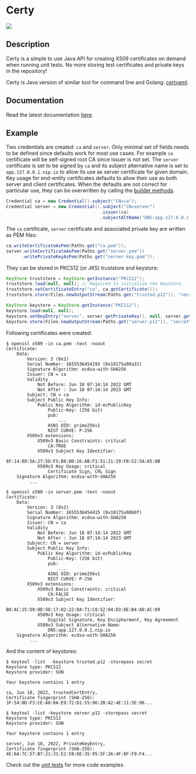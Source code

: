 # Certy

![](https://github.com/tsaarni/certy/workflows/unit-tests/badge.svg)

## Description

Certy is a simple to use Java API for creating X509 certificates on demand when running unit tests.
No more storing test certificates and private keys in the repository!

Certy is Java version of similar tool for command line and Golang: [certyaml](https://github.com/tsaarni/certyaml).

## Documentation

Read the latest documentation [here](https://tsaarni.github.io/certy/).

## Example

Two credentials are created: `ca` and `server`.
Only minimal set of fields needs to be defined since defaults work for most use cases.
For example `ca` certificate will be self-signed root CA since issuer is not set.
The `server` certificate is set to be signed by `ca` and its subject alternative name is set to `app.127.0.0.1.nip.io` to allow its use as server certificate for given domain.
Key usage for end-entity certificates defaults to allow their use as both server and client certificates.
When the defaults are not correct for particular use, they can be overwritten by calling the [builder methods](https://tsaarni.github.io/certy/fi/protonode/certy/Credential.html#method-summary).

```java
Credential ca = new Credential().subject("CN=ca");
Credential server = new Credential().subject("CN=server")
                                    .issuer(ca)
                                    .subjectAltName("DNS:app.127.0.0.1.nip.io");
```

The `ca` certificate, `server` certificate and associated private key are written as PEM files:

```java
ca.writeCertificateAsPem(Paths.get("ca.pem"));
server.writeCertificateAsPem(Paths.get("server.pem"))
      .writePrivateKeyAsPem(Paths.get("server-key.pem"));
```

They can be stored in PKCS12 (or JKS) truststore and keystore:

```java
KeyStore truststore = KeyStore.getInstance("PKCS12");
truststore.load(null, null); // Required to initialize the keystore.
truststore.setCertificateEntry("ca", ca.getCertificate());
truststore.store(Files.newOutputStream(Paths.get("trusted.p12")), "secret".toCharArray());

KeyStore keystore = KeyStore.getInstance("PKCS12");
keystore.load(null, null);
keystore.setKeyEntry("server", server.getPrivateKey(), null, server.getCertificates());
keystore.store(Files.newOutputStream(Paths.get("server.p12")), "secret".toCharArray());
```

Following certificates were created:

```console
$ openssl x509 -in ca.pem -text -noout
Certificate:
    Data:
        Version: 3 (0x2)
        Serial Number: 1655536454193 (0x18175a98a31)
        Signature Algorithm: ecdsa-with-SHA256
        Issuer: CN = ca
        Validity
            Not Before: Jun 18 07:14:14 2022 GMT
            Not After : Jun 18 07:14:14 2023 GMT
        Subject: CN = ca
        Subject Public Key Info:
            Public Key Algorithm: id-ecPublicKey
                Public-Key: (256 bit)
                pub:
                    ...
                ASN1 OID: prime256v1
                NIST CURVE: P-256
        X509v3 extensions:
            X509v3 Basic Constraints: critical
                CA:TRUE
            X509v3 Subject Key Identifier:
                8F:14:88:5A:27:5D:F5:B8:8D:16:AB:F1:51:21:29:F8:52:5A:65:0B
            X509v3 Key Usage: critical
                Certificate Sign, CRL Sign
    Signature Algorithm: ecdsa-with-SHA256
         ...

$ openssl x509 -in server.pem -text -noout
Certificate:
    Data:
        Version: 3 (0x2)
        Serial Number: 1655536454415 (0x18175a98b0f)
        Signature Algorithm: ecdsa-with-SHA256
        Issuer: CN = ca
        Validity
            Not Before: Jun 18 07:14:14 2022 GMT
            Not After : Jun 18 07:14:14 2023 GMT
        Subject: CN = server
        Subject Public Key Info:
            Public Key Algorithm: id-ecPublicKey
                Public-Key: (256 bit)
                pub:
                    ...
                ASN1 OID: prime256v1
                NIST CURVE: P-256
        X509v3 extensions:
            X509v3 Basic Constraints: critical
                CA:FALSE
            X509v3 Subject Key Identifier:
                B0:AC:25:D9:8D:5D:17:02:22:DA:71:C0:52:04:D3:8E:B4:A0:AC:D9
            X509v3 Key Usage: critical
                Digital Signature, Key Encipherment, Key Agreement
            X509v3 Subject Alternative Name:
                DNS:app.127.0.0.1.nip.io
    Signature Algorithm: ecdsa-with-SHA256
         ...
```

And the content of keystores:

```console
$ keytool -list  -keystore trusted.p12 -storepass secret
Keystore type: PKCS12
Keystore provider: SUN

Your keystore contains 1 entry

ca, Jun 18, 2022, trustedCertEntry,
Certificate fingerprint (SHA-256): 3F:54:0D:F3:CE:A8:0A:E9:72:D1:55:96:2B:A2:4E:11:5E:96...

$ keytool -list -keystore server.p12 -storepass secret
Keystore type: PKCS12
Keystore provider: SUN

Your keystore contains 1 entry

server, Jun 18, 2022, PrivateKeyEntry,
Certificate fingerprint (SHA-256): 4E:6A:7C:57:B7:21:31:E2:58:6E:35:95:5F:26:4F:8F:F9:F4...
```

Check out the [unit tests](lib/src/test/java/fi/protonode/certy/TestCredential.java) for more code examples.
